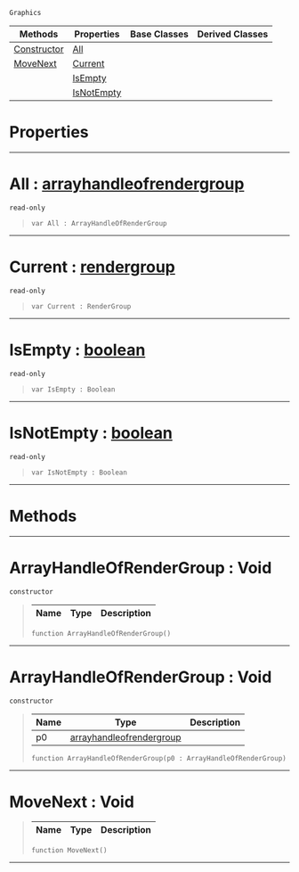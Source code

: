  `Graphics`

|Methods|Properties|Base Classes|Derived Classes|
|---|---|---|---|
|[ Constructor](https://plasmaengine.github.io/PlasmaDocs/Plasma1/C++/code_reference/class_reference/arrayhandleofrendergroup.md#arrayhandleofrendergroup)|[ All](https://plasmaengine.github.io/PlasmaDocs/Plasma1/C++/code_reference/class_reference/arrayhandleofrendergroup.md#all-plasma-engine-document)| | |
|[ MoveNext](https://plasmaengine.github.io/PlasmaDocs/Plasma1/C++/code_reference/class_reference/arrayhandleofrendergroup.md#movenext-void)|[ Current](https://plasmaengine.github.io/PlasmaDocs/Plasma1/C++/code_reference/class_reference/arrayhandleofrendergroup.md#current-plasma-engine-docu)| | |
| |[ IsEmpty](https://plasmaengine.github.io/PlasmaDocs/Plasma1/C++/code_reference/class_reference/arrayhandleofrendergroup.md#isempty-plasma-engine-docu)| | |
| |[ IsNotEmpty](https://plasmaengine.github.io/PlasmaDocs/Plasma1/C++/code_reference/class_reference/arrayhandleofrendergroup.md#isnotempty-plasma-engine-d)| | |


 #  Properties


---  
 #  All : [arrayhandleofrendergroup](https://plasmaengine.github.io/PlasmaDocs/Plasma1/C++/code_reference/class_reference/arrayhandleofrendergroup.md)

 `read-only`

> 
> ``` lang=cpp, name=Lightning
> var All : ArrayHandleOfRenderGroup


---  
 #  Current : [rendergroup](https://plasmaengine.github.io/PlasmaDocs/Plasma1/C++/code_reference/class_reference/rendergroup.md)

 `read-only`

> 
> ``` lang=cpp, name=Lightning
> var Current : RenderGroup


---  
 #  IsEmpty : [boolean](https://plasmaengine.github.io/PlasmaDocs/Plasma1/C++/code_reference/lightning_base_types/boolean.md)

 `read-only`

> 
> ``` lang=cpp, name=Lightning
> var IsEmpty : Boolean


---  
 #  IsNotEmpty : [boolean](https://plasmaengine.github.io/PlasmaDocs/Plasma1/C++/code_reference/lightning_base_types/boolean.md)

 `read-only`

> 
> ``` lang=cpp, name=Lightning
> var IsNotEmpty : Boolean


---  
 #  Methods


---  
 #  ArrayHandleOfRenderGroup : Void

 `constructor`

> 
> |Name|Type|Description|
> |---|---|---|
> ``` lang=cpp, name=Lightning
> function ArrayHandleOfRenderGroup()
> ``` 


---  
 #  ArrayHandleOfRenderGroup : Void

 `constructor`

> 
> |Name|Type|Description|
> |---|---|---|
> |p0|[arrayhandleofrendergroup](https://plasmaengine.github.io/PlasmaDocs/Plasma1/C++/code_reference/class_reference/arrayhandleofrendergroup.md)| |
> ``` lang=cpp, name=Lightning
> function ArrayHandleOfRenderGroup(p0 : ArrayHandleOfRenderGroup)
> ``` 


---  
 #  MoveNext : Void

> 
> |Name|Type|Description|
> |---|---|---|
> ``` lang=cpp, name=Lightning
> function MoveNext()
> ``` 


---  
 

 